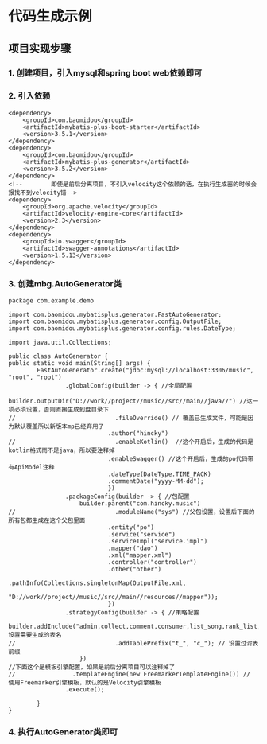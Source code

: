 # 代码生成示例
## 项目实现步骤
### 1. 创建项目，引入mysql和spring boot web依赖即可
### 2. 引入依赖
    <dependency>
        <groupId>com.baomidou</groupId>
        <artifactId>mybatis-plus-boot-starter</artifactId>
        <version>3.5.1</version>
    </dependency>
    <dependency>
        <groupId>com.baomidou</groupId>
        <artifactId>mybatis-plus-generator</artifactId>
        <version>3.5.2</version>
    </dependency>
    <!--        即使是前后分离项目，不引入velocity这个依赖的话，在执行生成器的时候会报找不到velocity错-->
    <dependency>
        <groupId>org.apache.velocity</groupId>
        <artifactId>velocity-engine-core</artifactId>
        <version>2.3</version>
    </dependency>
    <dependency>
        <groupId>io.swagger</groupId>
        <artifactId>swagger-annotations</artifactId>
        <version>1.5.13</version>
    </dependency>
   

### 3. 创建mbg.AutoGenerator类
    package com.example.demo
    
    import com.baomidou.mybatisplus.generator.FastAutoGenerator;
    import com.baomidou.mybatisplus.generator.config.OutputFile;
    import com.baomidou.mybatisplus.generator.config.rules.DateType;
    
    import java.util.Collections;
    
    public class AutoGenerator {
    public static void main(String[] args) {
            FastAutoGenerator.create("jdbc:mysql://localhost:3306/music", "root", "root")
                    .globalConfig(builder -> { //全局配置
                        builder.outputDir("D://work//project//music//src//main//java//") //这一项必须设置，否则直接生成到盘目录下
    //                            .fileOverride() // 覆盖已生成文件，可能是因为默认覆盖所以新版本mp已经弃用了
                                .author("hincky")
    //                            .enableKotlin()  //这个开启后，生成的代码是kotlin格式而不是java，所以要注释掉
                                .enableSwagger() //这个开启后，生成的po代码带有ApiModel注释
                                .dateType(DateType.TIME_PACK)
                                .commentDate("yyyy-MM-dd");
                                })
                    .packageConfig(builder -> { //包配置
                        builder.parent("com.hincky.music")
    //                            .moduleName("sys") //父包设置，设置后下面的所有包都生成在这个父包里面
                                .entity("po")
                                .service("service")
                                .serviceImpl("service.impl")
                                .mapper("dao")
                                .xml("mapper.xml")
                                .controller("controller")
                                .other("other")
                                .pathInfo(Collections.singletonMap(OutputFile.xml, 
                                    "D://work//project//music//src//main//resources//mapper"));
                                })
                    .strategyConfig(builder -> { //策略配置
                        builder.addInclude("admin,collect,comment,consumer,list_song,rank_list,singer,song,song_list");// 设置需要生成的表名
    //                            .addTablePrefix("t_", "c_"); // 设置过滤表前缀
                        })
    //下面这个是模板引擎配置，如果是前后分离项目可以注释掉了
    //                .templateEngine(new FreemarkerTemplateEngine()) // 使用Freemarker引擎模板，默认的是Velocity引擎模板
                    .execute();
    
            }
    }

### 4. 执行AutoGenerator类即可
